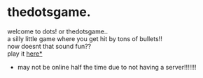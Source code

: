 # thedotsgame.
welcome to dots! or thedotsgame..  
a silly little game where you get hit by tons of bullets!!  
now doesnt that sound fun??  
play it [here*](https://thedotsgame.org)  
* may not be online half the time due to not having a server!!!!!!!
